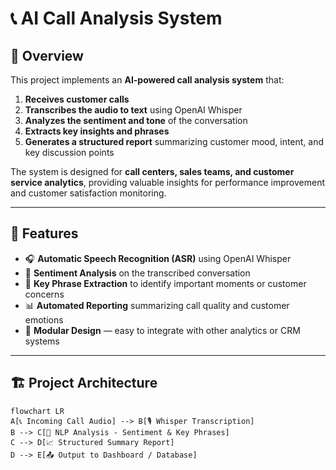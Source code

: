 # 📞 AI Call Analysis System

## 🧠 Overview
This project implements an **AI-powered call analysis system** that:
1. **Receives customer calls**
2. **Transcribes the audio to text** using OpenAI Whisper
3. **Analyzes the sentiment and tone** of the conversation
4. **Extracts key insights and phrases**
5. **Generates a structured report** summarizing customer mood, intent, and key discussion points

The system is designed for **call centers, sales teams, and customer service analytics**, providing valuable insights for performance improvement and customer satisfaction monitoring.

---

## 🚀 Features
- 🎧 **Automatic Speech Recognition (ASR)** using OpenAI Whisper  
- 💬 **Sentiment Analysis** on the transcribed conversation  
- 🔑 **Key Phrase Extraction** to identify important moments or customer concerns  
- 📊 **Automated Reporting** summarizing call quality and customer emotions  
- 🧩 **Modular Design** — easy to integrate with other analytics or CRM systems  

---

## 🏗️ Project Architecture
```mermaid
flowchart LR
A[📞 Incoming Call Audio] --> B[🎙️ Whisper Transcription]
B --> C[🧠 NLP Analysis - Sentiment & Key Phrases]
C --> D[📈 Structured Summary Report]
D --> E[📤 Output to Dashboard / Database]
